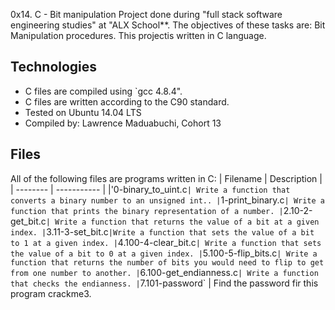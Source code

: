 0x14. C - Bit manipulation
 Project done during "full stack software engineering studies" at "ALX School**. The objectives of these tasks are: Bit Manipulation procedures. This projectis written in C language.
 ## Technologies
* C files are compiled using `gcc 4.8.4".
* C files are written according to the C90 standard.
* Tested on Ubuntu 14.04 LTS
* Compiled by: Lawrence Maduabuchi, Cohort 13

## Files
All of the following files are programs written in C:
 | Filename | Description |
| -------- | ----------- |
|'0-binary_to_uint.c` | Write a function that converts a binary number to an unsigned int..
| `1-print_binary.c` | Write a function that prints the binary representation of a number.
| `2.10-2-get_bit.c` | Write a function that returns the value of a bit at a given index.
| `3.11-3-set_bit.c` |Write a function that sets the value of a bit to 1 at a given index.
| `4.100-4-clear_bit.c` | Write a function that sets the value of a bit to 0 at a given index.
| `5.100-5-flip_bits.c` | Write a function that returns the number of bits you would need to flip to get from one number to another.
| `6.100-get_endianness.c` | Write a function that checks the endianness.
| `7.101-password` | Find the password fir this program crackme3.
